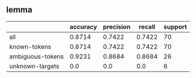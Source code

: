 
## lemma

|                  | accuracy | precision | recall | support |
|------------------|----------|-----------|--------|---------|
| all              | 0.8714   | 0.7422    | 0.7422 | 70      |
| known-tokens     | 0.8714   | 0.7422    | 0.7422 | 70      |
| ambiguous-tokens | 0.9231   | 0.8684    | 0.8684 | 26      |
| unknown-targets  | 0.0      | 0.0       | 0.0    | 6       |

